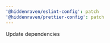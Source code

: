 ```yaml
---
'@hiddenraven/eslint-config': patch
'@hiddenraven/prettier-config': patch
---
```


Update dependencies
